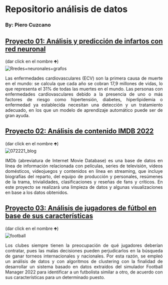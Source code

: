 # Repositorio análisis de datos
### By: Piero Cuzcano

## [Proyecto 01: Análisis y predicción de infartos con red neuronal](https://github.com/piero0090/RepoData01/blob/master/DataAnalysis01.ipynb)
(dar click en el nombre 🡹)<br />
![Rredes+neuronales+grafos](https://github.com/piero0090/Data_AnalysisPage/assets/72714591/9966dac2-69a2-4313-a647-b55f9cf032ef)
<p style="text-align: justify;">Las enfermedades cardiovasculares (ECV) son la primera causa de muerte en el mundo: se calcula que cada año se cobran 17,9 millones de vidas, lo que representa el 31% de todas las muertes en el mundo. Las personas con enfermedades cardiovasculares debido a la presencia de uno o más factores de riesgo como hipertensión, diabetes, hiperlipidemia o enfermedad ya establecida necesitan una detección y un tratamiento adecuado, en los que un modelo de aprendizaje automático puede ser de gran ayuda.</p>


## [Proyecto 02: Análisis de contenido IMDB 2022](https://github.com/piero0090/RepoData2/blob/main/Python_Analisis.ipynb)
(dar click en el nombre 🡹)<br />
![072221_blog](https://github.com/piero0090/Data_AnalysisPage/assets/72714591/15202205-e73c-4e0d-bb22-c37b622de5cb)
<p style="text-align: justify;">IMDb (abreviatura de Internet Movie Database) es una base de datos en línea de información relacionada con películas, series de televisión, vídeos domésticos, videojuegos y contenidos en línea en streaming, que incluye biografías del reparto, del equipo de producción y personales, resúmenes de la trama, trivialidades, clasificaciones y reseñas de fans y críticos. En este proyecto se realizará una limpieza de datos y algunas visualizaciones en base a los datos obtenidos.</p>

## [Proyecto 03: Análisis de jugadores de fútbol en base de sus características](https://github.com/piero0090/Tesis-SeminarioII/blob/main/Clustering_football_players.ipynb)
(dar click en el nombre 🡹)<br /> 
![football](https://github.com/piero0090/Data_AnalysisPage/assets/72714591/cd0ee376-81d9-452e-9d00-9309bdcc2035)
<p style="text-align: justify;">Los clubes siempre tienen la preocupación de qué jugadores deberían contratar, pues las malas decisiones pueden perjudicarlos en la búsqueda de ganar torneos internacionales y nacionales. Por esta razón, se empleó un análisis de datos y con algoritmos de clustering con la finalidad de desarrollar un sistema basado en datos extraídos del simulador Football Manager 2022 para identificar a un futbolista similar a otro, de acuerdo con sus características para un determinado puesto.</p>


